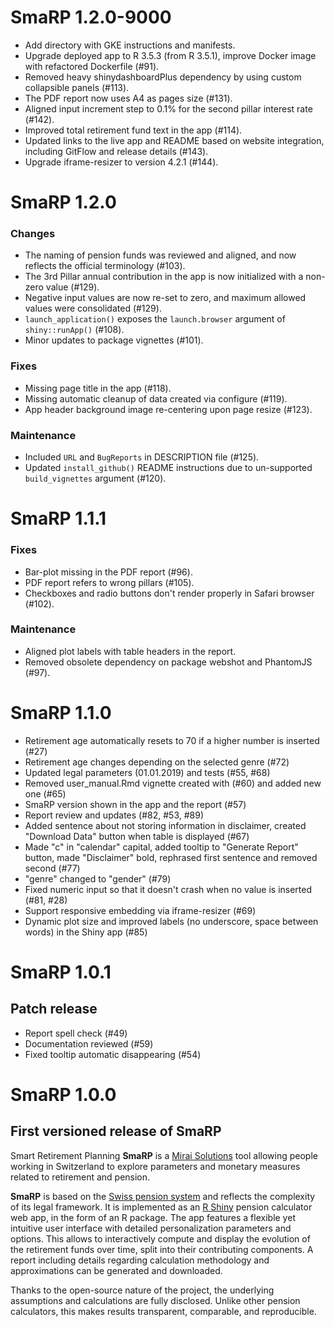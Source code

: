 # SmaRP 1.2.0-9000

* Add directory with GKE instructions and manifests.
* Upgrade deployed app to R 3.5.3 (from R 3.5.1), improve Docker image with refactored Dockerfile (#91).
* Removed heavy shinydashboardPlus dependency by using custom collapsible panels (#113).
* The PDF report now uses A4 as pages size (#131).
* Aligned input increment step to 0.1% for the second pillar interest rate (#142).
* Improved total retirement fund text in the app (#114).
* Updated links to the live app and README based on website integration, including GitFlow and release details (#143).
* Upgrade iframe-resizer to version 4.2.1 (#144). 

# SmaRP 1.2.0

### Changes

* The naming of pension funds was reviewed and aligned, and now reflects the official terminology (#103).
* The 3rd Pillar annual contribution in the app is now initialized with a non-zero value (#129).
* Negative input values are now re-set to zero, and maximum allowed values were consolidated (#129).
* `launch_application()` exposes the `launch.browser` argument of `shiny::runApp()` (#108).
* Minor updates to package vignettes (#101).

### Fixes

* Missing page title in the app (#118).
* Missing automatic cleanup of data created via configure (#119).
* App header background image re-centering upon page resize (#123).

### Maintenance

* Included `URL` and `BugReports` in DESCRIPTION file (#125).
* Updated `install_github()` README instructions due to un-supported `build_vignettes` argument (#120).

# SmaRP 1.1.1

### Fixes

* Bar-plot missing in the PDF report (#96).
* PDF report refers to wrong pillars (#105).
* Checkboxes and radio buttons don't render properly in Safari browser (#102).

### Maintenance

* Aligned plot labels with table headers in the report.
* Removed obsolete dependency on package webshot and PhantomJS (#97).

# SmaRP 1.1.0

* Retirement age automatically resets to 70 if a higher number is inserted (#27)
* Retirement age changes depending on the selected genre (#72)
* Updated legal parameters (01.01.2019) and tests (#55, #68)
* Removed user_manual.Rmd vignette created with (#60) and added new one (#65)
* SmaRP version shown in the app and the report (#57)
* Report review and updates (#82, #53, #89)
* Added sentence about not storing information in disclaimer, created "Download Data" button when table is displayed (#67)
* Made "c" in "calendar" capital, added tooltip to "Generate Report" button, made "Disclaimer" bold, rephrased first sentence and removed second (#77)
* "genre" changed to "gender" (#79)
* Fixed numeric input so that it doesn't crash when no value is inserted (#81, #28)
* Support responsive embedding via iframe-resizer (#69)
* Dynamic plot size and improved labels (no underscore, space between words) in the Shiny app (#85)

# SmaRP 1.0.1

## Patch release

* Report spell check (#49)
* Documentation reviewed (#59)
* Fixed tooltip automatic disappearing (#54)

# SmaRP 1.0.0

## First versioned release of SmaRP

Smart Retirement Planning **SmaRP** is a [Mirai Solutions](https://mirai-solutions.ch/) tool allowing people working in Switzerland to explore parameters and monetary measures related to retirement and pension.

**SmaRP** is based on the [Swiss pension system](https://en.wikipedia.org/wiki/Pension_system_in_Switzerland) and reflects the complexity of its legal framework.
It is implemented as an [R Shiny](https://shiny.rstudio.com/) pension calculator web app, in the form of an R package.
The app features a flexible yet intuitive user interface with detailed personalization parameters and options.
This allows to interactively compute and display the evolution of the retirement funds over time, split into their contributing components.
A report including details regarding calculation methodology and approximations can be generated and downloaded.

Thanks to the open-source nature of the project, the underlying assumptions and calculations are fully disclosed.
Unlike other pension calculators, this makes results transparent, comparable, and reproducible.
